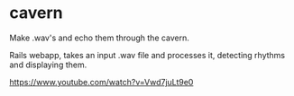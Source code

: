 # cavern
Make .wav's and echo them through the cavern.

Rails webapp, takes an input .wav file and processes it, detecting rhythms and displaying them.

https://www.youtube.com/watch?v=Vwd7juLt9e0
